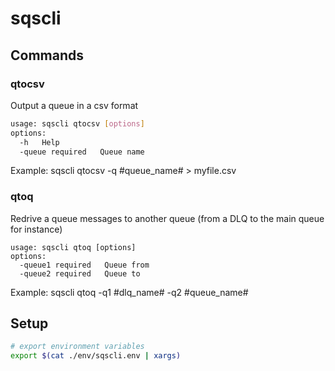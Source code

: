 # sqscli

## Commands

### qtocsv
Output a queue in a csv format

```bash
usage: sqscli qtocsv [options]
options:
  -h   Help
  -queue required   Queue name
```

Example: sqscli qtocsv -q #queue_name# > myfile.csv

### qtoq
Redrive a queue messages to another queue (from a DLQ to the main queue for instance)

```
usage: sqscli qtoq [options]
options:
  -queue1 required   Queue from
  -queue2 required   Queue to
```

Example: sqscli qtoq -q1 #dlq_name# -q2 #queue_name#

## Setup

```bash
# export environment variables
export $(cat ./env/sqscli.env | xargs)
```
